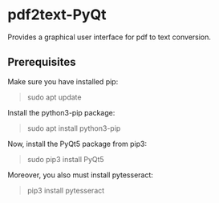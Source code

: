 # pdf2text-PyQt

Provides a graphical user interface for pdf to text conversion. 

## Prerequisites

Make sure you have installed pip:

> sudo apt update

Install the python3-pip package:

> sudo apt install python3-pip

Now, install the PyQt5 package from pip3:

> sudo pip3 install PyQt5

Moreover, you also must install pytesseract:
> pip3 install pytesseract